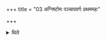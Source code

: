 +++
title = "03 अग्निष्टोमः पञ्चापवर्गः प्रथममहः"

+++

<details><summary>थिते</summary>

अग्निष्टोमः पञ्चापवर्गः प्रथममहः ३
</details>
